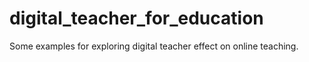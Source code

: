 # digital_teacher_for_education
Some examples for exploring digital teacher effect on online teaching.
